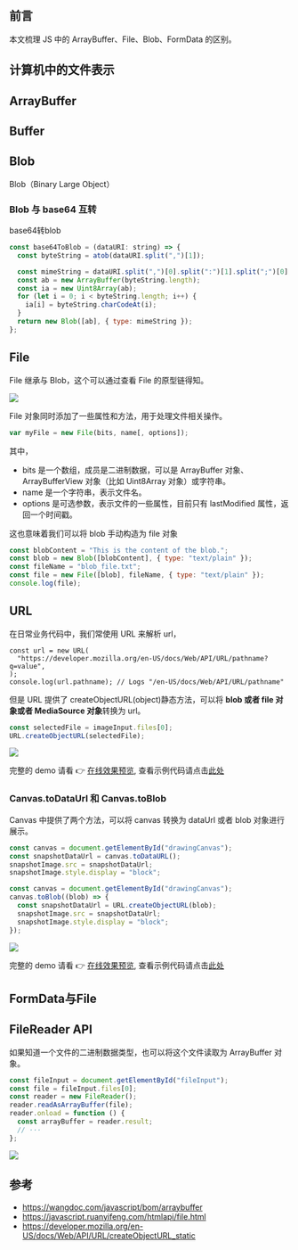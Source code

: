 ## 前言

本文梳理 JS 中的 ArrayBuffer、File、Blob、FormData 的区别。

## 计算机中的文件表示


## ArrayBuffer


## Buffer

## Blob

Blob（Binary Large Object）

### Blob 与 base64 互转

base64转blob

```js
const base64ToBlob = (dataURI: string) => {
  const byteString = atob(dataURI.split(",")[1]);

  const mimeString = dataURI.split(",")[0].split(":")[1].split(";")[0];
  const ab = new ArrayBuffer(byteString.length);
  const ia = new Uint8Array(ab);
  for (let i = 0; i < byteString.length; i++) {
    ia[i] = byteString.charCodeAt(i);
  }
  return new Blob([ab], { type: mimeString });
};
```

## File

File 继承与 Blob，这个可以通过查看 File 的原型链得知。

![](../../cloudimg/2023/js-file-inheritance.png)

File 对象同时添加了一些属性和方法，用于处理文件相关操作。

```js
var myFile = new File(bits, name[, options]);
```

其中，

- bits 是一个数组，成员是二进制数据，可以是 ArrayBuffer 对象、ArrayBufferView 对象（比如 Uint8Array 对象）或字符串。
- name 是一个字符串，表示文件名。
- options 是可选参数，表示文件的一些属性，目前只有 lastModified 属性，返回一个时间戳。

这也意味着我们可以将 blob 手动构造为 file 对象

```js
const blobContent = "This is the content of the blob.";
const blob = new Blob([blobContent], { type: "text/plain" });
const fileName = "blob_file.txt";
const file = new File([blob], fileName, { type: "text/plain" });
console.log(file);
```

## URL

在日常业务代码中，我们常使用 URL 来解析 url，

```
const url = new URL(
  "https://developer.mozilla.org/en-US/docs/Web/API/URL/pathname?q=value",
);
console.log(url.pathname); // Logs "/en-US/docs/Web/API/URL/pathname"
```

但是 URL 提供了 createObjectURL(object)静态方法，可以将 **blob 或者 file 对象或者 MediaSource 对象**转换为 url。

```js
const selectedFile = imageInput.files[0];
URL.createObjectURL(selectedFile);
```

![](../../cloudimg/2023/file-createObjectURL.png)

完整的 demo 请看 👉 [在线效果预览](./_demo/binary/url.html), 查看示例代码请点击[此处](./_demo/binary/url.html)

### Canvas.toDataUrl 和 Canvas.toBlob

Canvas 中提供了两个方法，可以将 canvas 转换为 dataUrl 或者 blob 对象进行展示。

```js
const canvas = document.getElementById("drawingCanvas");
const snapshotDataUrl = canvas.toDataURL();
snapshotImage.src = snapshotDataUrl;
snapshotImage.style.display = "block";
```

```js
const canvas = document.getElementById("drawingCanvas");
canvas.toBlob((blob) => {
  const snapshotDataUrl = URL.createObjectURL(blob);
  snapshotImage.src = snapshotDataUrl;
  snapshotImage.style.display = "block";
});
```
![](../../cloudimg/2023/canvas-toDataUrl.png)

完整的 demo 请看 👉 [在线效果预览](./_demo/binary/canvas-toDataUrl.html), 查看示例代码请点击[此处](./_demo/binary/canvas-toDataUrl.html)

## FormData与File



## FileReader API

如果知道一个文件的二进制数据类型，也可以将这个文件读取为 ArrayBuffer 对象。

```js
const fileInput = document.getElementById("fileInput");
const file = fileInput.files[0];
const reader = new FileReader();
reader.readAsArrayBuffer(file);
reader.onload = function () {
  const arrayBuffer = reader.result;
  // ···
};
```

![](../../cloudimg/2023/js-binary-jszip-file-async.png)

## 参考

- https://wangdoc.com/javascript/bom/arraybuffer
- https://javascript.ruanyifeng.com/htmlapi/file.html
- https://developer.mozilla.org/en-US/docs/Web/API/URL/createObjectURL_static
